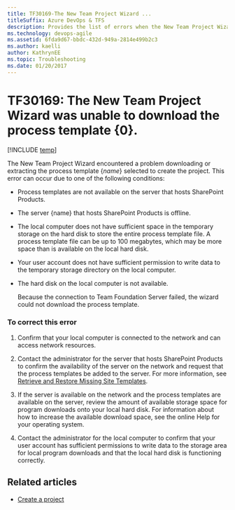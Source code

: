 ```yaml
---
title: TF30169-The New Team Project Wizard ... 
titleSuffix: Azure DevOps & TFS
description: Provides the list of errors when the New Team Project Wizard unable to download the process template.
ms.technology: devops-agile
ms.assetid: 6fda9d67-bbdc-432d-949a-2814e499b2c3
ms.author: kaelli
author: KathrynEE
ms.topic: Troubleshooting
ms.date: 01/20/2017
---
```

# TF30169: The New Team Project Wizard was unable to download the process template {0}.


[!INCLUDE [temp](../../includes/version-vsts-tfs-all-versions.md)]

The New Team Project Wizard encountered a problem downloading or extracting the process template {*name*} selected to create the project. This error can occur due to one of the following conditions:  
  
- Process templates are not available on the server that hosts SharePoint Products.  
  
- The server {name} that hosts SharePoint Products is offline.  
  
- The local computer does not have sufficient space in the temporary storage on the hard disk to store the entire process template file. A process template file can be up to 100 megabytes, which may be more space than is available on the local hard disk.  
  
- Your user account does not have sufficient permission to write data to the temporary storage directory on the local computer.  
  
- The hard disk on the local computer is not available.  
  
  Because the connection to Team Foundation Server failed, the wizard could not download the process template.  
  
### To correct this error  
  
1.  Confirm that your local computer is connected to the network and can access network resources.  
  
2.  Contact the administrator for the server that hosts SharePoint Products to confirm the availability of the server on the network and request that the process templates be added to the server. For more information, see [Retrieve and Restore Missing Site Templates](/previous-versions/visualstudio/visual-studio-2010/bb909677(v=vs.100)).  
  
3.  If the server is available on the network and the process templates are available on the server, review the amount of available storage space for program downloads onto your local hard disk. For information about how to increase the available download space, see the online Help for your operating system.  
  
4.  Contact the administrator for the local computer to confirm that your user account has sufficient permissions to write data to the storage area for local program downloads and that the local hard disk is functioning correctly.  
    
## Related articles 
- [Create a project](../../organizations/projects/create-project.md)